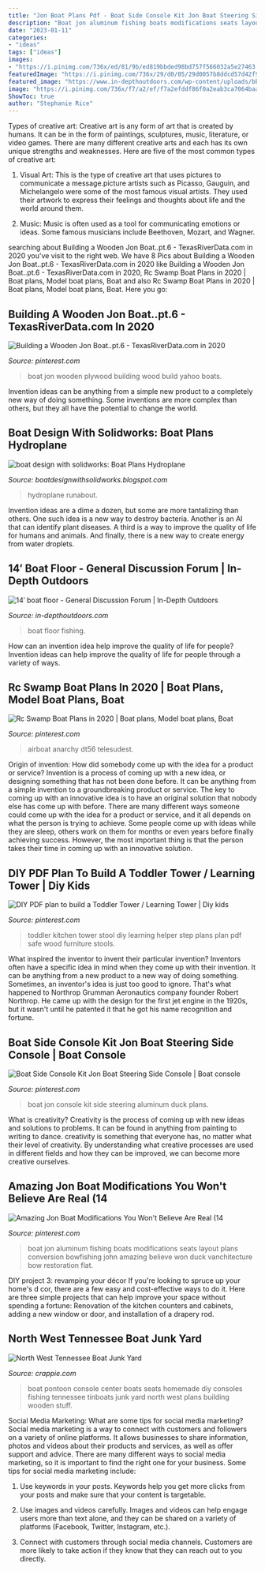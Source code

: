 ```yaml
---
title: "Jon Boat Plans Pdf - Boat Side Console Kit Jon Boat Steering Side Console"
description: "Boat jon aluminum fishing boats modifications seats layout plans conversion bowfishing john amazing believe won duck vanchitecture bow restoration flat"
date: "2023-01-11"
categories:
- "ideas"
tags: ["ideas"]
images:
- "https://i.pinimg.com/736x/ed/81/9b/ed819bbded98bd757f566032a5e27463.jpg"
featuredImage: "https://i.pinimg.com/736x/29/d0/05/29d0057b8ddcd57d42f9b29b2d54950f.jpg"
featured_image: "https://www.in-depthoutdoors.com/wp-content/uploads/bbu_images/fishing/post_images/1392600473_IMG_0914.JPG"
image: "https://i.pinimg.com/736x/f7/a2/ef/f7a2efddf86f0a2eab3ca7064baa23f8.jpg"
ShowToc: true
author: "Stephanie Rice"
---
```



Types of creative art:
Creative art is any form of art that is created by humans. It can be in the form of paintings, sculptures, music, literature, or video games. There are many different creative arts and each has its own unique strengths and weaknesses. Here are five of the most common types of creative art:
1. Visual Art: This is the type of creative art that uses pictures to communicate a message.picture artists such as Picasso, Gauguin, and Michelangelo were some of the most famous visual artists. They used their artwork to express their feelings and thoughts about life and the world around them.

2. Music: Music is often used as a tool for communicating emotions or ideas. Some famous musicians include Beethoven, Mozart, and Wagner.

	

		
searching about Building a Wooden Jon Boat..pt.6 - TexasRiverData.com in 2020 you've visit to the right web. We have 8 Pics about Building a Wooden Jon Boat..pt.6 - TexasRiverData.com in 2020 like Building a Wooden Jon Boat..pt.6 - TexasRiverData.com in 2020, Rc Swamp Boat Plans in 2020 | Boat plans, Model boat plans, Boat and also Rc Swamp Boat Plans in 2020 | Boat plans, Model boat plans, Boat. Here you go:
		
    
## Building A Wooden Jon Boat..pt.6 - TexasRiverData.com In 2020

<img loading=lazy src="https://i.pinimg.com/736x/f7/a2/ef/f7a2efddf86f0a2eab3ca7064baa23f8.jpg" onerror="this.onerror=null;this.src='https://tse3.mm.bing.net/th?id=OIP.t6STWvXoIYeo7uELKUe5nQHaFj&amp;pid=15.1';" alt="Building a Wooden Jon Boat..pt.6 - TexasRiverData.com in 2020">

_Source: pinterest.com_

>boat jon wooden plywood building wood build yahoo boats. 

	

Invention ideas can be anything from a simple new product to a completely new way of doing something. Some inventions are more complex than others, but they all have the potential to change the world.

    
## Boat Design With Solidworks: Boat Plans Hydroplane

<img loading=lazy src="https://lh5.googleusercontent.com/proxy/6xQmOtjNStjhTTi8EyAeXIdJZo9YLhUIPfKsVOTJFTgI6lkdGsXqWcKXA1dAkfgqA3YE9snTDA1cXkWayF2rVkdteciOJ6K_V7VKa5haKBQtjEgpewSFgbETdmAUh5XIPhs=w1200-h630-p-k-no-nu" onerror="this.onerror=null;this.src='https://tse4.mm.bing.net/th?id=OIP.H5_F1xAh82yAvzMMDrIMMQHaE_&amp;pid=15.1';" alt="boat design with solidworks: Boat Plans Hydroplane">

_Source: boatdesignwithsolidworks.blogspot.com_

>hydroplane runabout. 

	

Invention ideas are a dime a dozen, but some are more tantalizing than others. One such idea is a new way to destroy bacteria. Another is an AI that can identify plant diseases. A third is a way to improve the quality of life for humans and animals. And finally, there is a new way to create energy from water droplets.

    
## 14′ Boat Floor - General Discussion Forum | In-Depth Outdoors

<img loading=lazy src="https://www.in-depthoutdoors.com/wp-content/uploads/bbu_images/fishing/post_images/1392600473_IMG_0914.JPG" onerror="this.onerror=null;this.src='https://tse1.mm.bing.net/th?id=OIP.flggCEnwlXdtE84-SUBC_wAAAA&amp;pid=15.1';" alt="14′ boat floor - General Discussion Forum | In-Depth Outdoors">

_Source: in-depthoutdoors.com_

>boat floor fishing. 

	

How can an invention idea help improve the quality of life for people?
Invention ideas can help improve the quality of life for people through a variety of ways.

    
## Rc Swamp Boat Plans In 2020 | Boat Plans, Model Boat Plans, Boat

<img loading=lazy src="https://i.pinimg.com/736x/29/d0/05/29d0057b8ddcd57d42f9b29b2d54950f.jpg" onerror="this.onerror=null;this.src='https://tse2.mm.bing.net/th?id=OIP.3WcA8TziV7JZ_7y17-pAlAHaFj&amp;pid=15.1';" alt="Rc Swamp Boat Plans in 2020 | Boat plans, Model boat plans, Boat">

_Source: pinterest.com_

>airboat anarchy dt56 telesudest. 

	

Origin of invention: How did somebody come up with the idea for a product or service?
Invention is a process of coming up with a new idea, or designing something that has not been done before. It can be anything from a simple invention to a groundbreaking product or service. The key to coming up with an innovative idea is to have an original solution that nobody else has come up with before. There are many different ways someone could come up with the idea for a product or service, and it all depends on what the person is trying to achieve. Some people come up with ideas while they are sleep, others work on them for months or even years before finally achieving success. However, the most important thing is that the person takes their time in coming up with an innovative solution.

    
## DIY PDF Plan To Build A Toddler Tower / Learning Tower | Diy Kids

<img loading=lazy src="https://i.pinimg.com/736x/2d/35/69/2d3569ffda00c490b825c598c1532f6b.jpg" onerror="this.onerror=null;this.src='https://tse3.mm.bing.net/th?id=OIP.p9L1uQcfPuq9Onmh4CX63AHaJ2&amp;pid=15.1';" alt="DIY PDF plan to build a Toddler Tower / Learning Tower | Diy kids">

_Source: pinterest.com_

>toddler kitchen tower stool diy learning helper step plans plan pdf safe wood furniture stools. 

	

What inspired the inventor to invent their particular invention?
Inventors often have a specific idea in mind when they come up with their invention. It can be anything from a new product to a new way of doing something. Sometimes, an inventor's idea is just too good to ignore. That's what happened to Northrop Grumman Aeronautics company founder Robert Northrop. He came up with the design for the first jet engine in the 1920s, but it wasn't until he patented it that he got his name recognition and fortune.

    
## Boat Side Console Kit Jon Boat Steering Side Console | Boat Console

<img loading=lazy src="https://i.pinimg.com/736x/52/fa/f9/52faf935e58c5f13666ec0ae09218625--duck-boat-jon-boat.jpg" onerror="this.onerror=null;this.src='https://tse3.mm.bing.net/th?id=OIP.pUoBebIq_vle7T9MBNZY2QHaE8&amp;pid=15.1';" alt="Boat Side Console Kit Jon Boat Steering Side Console | Boat console">

_Source: pinterest.com_

>boat jon console kit side steering aluminum duck plans. 

	

What is creativity?
Creativity is the process of coming up with new ideas and solutions to problems. It can be found in anything from painting to writing to dance. creativity is something that everyone has, no matter what their level of creativity. By understanding what creative processes are used in different fields and how they can be improved, we can become more creative ourselves.

    
## Amazing Jon Boat Modifications You Won&#039;t Believe Are Real (14

<img loading=lazy src="https://i.pinimg.com/736x/ed/81/9b/ed819bbded98bd757f566032a5e27463.jpg" onerror="this.onerror=null;this.src='https://tse4.mm.bing.net/th?id=OIP.cdPotvzSd53RR17yYIdmKgHaJ3&amp;pid=15.1';" alt="Amazing Jon Boat Modifications You Won&#039;t Believe Are Real (14">

_Source: pinterest.com_

>boat jon aluminum fishing boats modifications seats layout plans conversion bowfishing john amazing believe won duck vanchitecture bow restoration flat. 

	

DIY project 3: revamping your décor
If you're looking to spruce up your home's d cor, there are a few easy and cost-effective ways to do it. Here are three simple projects that can help improve your space without spending a fortune: Renovation of the kitchen counters and cabinets, adding a new window or door, and installation of a drapery rod.

    
## North West Tennessee Boat Junk Yard

<img loading=lazy src="http://www.crappie.com/crappie/attachments/tennessee/255908d1483811334-north-west-tennessee-boat-junk-yard-console-basstracker078-jpg" onerror="this.onerror=null;this.src='https://tse1.mm.bing.net/th?id=OIP.oaRQJJx6sWxv9kSLwze8fAHaJ4&amp;pid=15.1';" alt="North West Tennessee Boat Junk Yard">

_Source: crappie.com_

>boat pontoon console center boats seats homemade diy consoles fishing tennessee tinboats junk yard north west plans building wooden stuff. 

	

Social Media Marketing: What are some tips for social media marketing?
Social media marketing is a way to connect with customers and followers on a variety of online platforms. It allows businesses to share information, photos and videos about their products and services, as well as offer support and advice. There are many different ways to social media marketing, so it is important to find the right one for your business. Some tips for social media marketing include:
1. Use keywords in your posts. Keywords help you get more clicks from your posts and make sure that your content is targetable.

2. Use images and videos carefully. Images and videos can help engage users more than text alone, and they can be shared on a variety of platforms (Facebook, Twitter, Instagram, etc.).

3. Connect with customers through social media channels. Customers are more likely to take action if they know that they can reach out to you directly.

